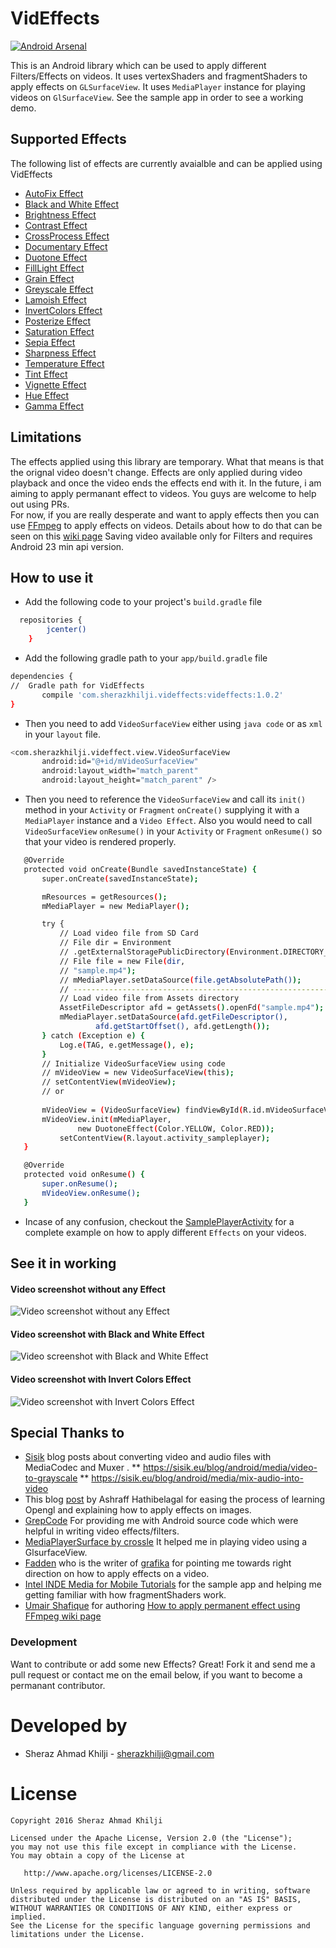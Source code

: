 # VidEffects
[![Android Arsenal](https://img.shields.io/badge/Android%20Arsenal-VidEffects-green.svg?style=true)](https://android-arsenal.com/details/1/4029)

This is an Android library which can be used to apply different Filters/Effects on videos. It uses vertexShaders and fragmentShaders to apply effects on `GLSurfaceView`. It uses `MediaPlayer` instance for playing videos on `GlSurfaceView`. See the sample app in order to see a working demo.

## Supported Effects

The following list of effects are currently avaialble and can be applied using VidEffects
* [AutoFix Effect](https://github.com/krazykira/VidEffects/blob/master/videffects/src/main/java/com/sherazkhilji/videffects//AutoFixEffect.java)
* [Black and White Effect](https://github.com/krazykira/VidEffects/blob/master/videffects/src/main/java/com/sherazkhilji/videffects//BlackAndWhiteEffect.java)
* [Brightness Effect](https://github.com/krazykira/VidEffects/blob/master/videffects/src/main/java/com/sherazkhilji/videffects//BrightnessEffect.java)
* [Contrast Effect](https://github.com/krazykira/VidEffects/blob/master/videffects/src/main/java/com/sherazkhilji/videffects//ContrastEffect.java)
* [CrossProcess Effect](https://github.com/krazykira/VidEffects/blob/master/videffects/src/main/java/com/sherazkhilji/videffects//CrossProcessEffect.java)
* [Documentary Effect](https://github.com/krazykira/VidEffects/blob/master/videffects/src/main/java/com/sherazkhilji/videffects//DocumentaryEffect.java)
* [Duotone Effect](https://github.com/krazykira/VidEffects/blob/master/videffects/src/main/java/com/sherazkhilji/videffects//DuotoneEffect.java)
* [FillLight Effect](https://github.com/krazykira/VidEffects/blob/master/videffects/src/main/java/com/sherazkhilji/videffects//FillLightEffect.java)
* [Grain Effect](https://github.com/krazykira/VidEffects/blob/master/videffects/src/main/java/com/sherazkhilji/videffects//GrainEffect.java)
* [Greyscale Effect](https://github.com/krazykira/VidEffects/blob/master/videffects/src/main/java/com/sherazkhilji/videffects//GreyScaleEffect.java)
* [Lamoish Effect](https://github.com/krazykira/VidEffects/blob/master/videffects/src/main/java/com/sherazkhilji/videffects//LamoishEffect.java)
* [InvertColors Effect](https://github.com/krazykira/VidEffects/blob/master/videffects/src/main/java/com/sherazkhilji/videffects//InvertColorsEffect.java)
* [Posterize Effect](https://github.com/krazykira/VidEffects/blob/master/videffects/src/main/java/com/sherazkhilji/videffects//PosterizeEffect.java)
* [Saturation Effect](https://github.com/krazykira/VidEffects/blob/master/videffects/src/main/java/com/sherazkhilji/videffects//SaturationEffect.java)
* [Sepia Effect](https://github.com/krazykira/VidEffects/blob/master/videffects/src/main/java/com/sherazkhilji/videffects//SepiaEffect.java)
* [Sharpness Effect](https://github.com/krazykira/VidEffects/blob/master/videffects/src/main/java/com/sherazkhilji/videffects//SharpnessEffect.java)
* [Temperature Effect](https://github.com/krazykira/VidEffects/blob/master/videffects/src/main/java/com/sherazkhilji/videffects//TemperatureEffect.java)
* [Tint Effect](https://github.com/krazykira/VidEffects/blob/master/videffects/src/main/java/com/sherazkhilji/videffects//TintEffect.java)
* [Vignette Effect](https://github.com/krazykira/VidEffects/blob/master/videffects/src/main/java/com/sherazkhilji/videffects//VignetteEffect.java)
* [Hue Effect](https://github.com/krazykira/VidEffects/blob/master/videffects/src/main/java/com/sherazkhilji/videffects//HueEffect.java)
* [Gamma Effect](https://github.com/krazykira/VidEffects/blob/master/videffects/src/main/java/com/sherazkhilji/videffects//GammaEffect.java)




## Limitations

The effects applied using this library are temporary. What that means is that the orignal video doesn't change. Effects are only applied during video playback and once the video ends the effects end with it. In the future, i am aiming to apply permanant effect to videos. You guys are welcome to help out using PRs. 
<br>For now, if you are really desperate and want to apply effects then you can use [FFmpeg](https://ffmpeg.org/) to apply effects on videos. Details about how to do that can be seen on this [wiki page](https://github.com/krazykira/VidEffects/wiki/Permanent-video-effects)
Saving video available only for Filters and requires Android 23 min api version.

## How to use it
- Add the following code to your project's `build.gradle` file
```sh
  repositories {
        jcenter()
    }
```

- Add the following gradle path to your `app/build.gradle` file

 ```sh
dependencies {
//	Gradle path for VidEffects
    	compile 'com.sherazkhilji.videffects:videffects:1.0.2'
}
```

- Then you need to add `VideoSurfaceView` either using `java code` or as `xml` in your `layout` file.
 ```sh
<com.sherazkhilji.videffect.view.VideoSurfaceView
        android:id="@+id/mVideoSurfaceView"
        android:layout_width="match_parent"
        android:layout_height="match_parent" />
```
- Then you need to reference the `VideoSurfaceView` and call its `init()` method in your `Activity` or `Fragment` `onCreate()` supplying it with a `MediaPlayer` instance and a `Video Effect`. Also you would need to call `VideoSurfaceView` `onResume()` in your `Activity` or `Fragment`  `onResume()` so that your video is rendered properly.

 ```sh
 	@Override
	protected void onCreate(Bundle savedInstanceState) {
		super.onCreate(savedInstanceState);

		mResources = getResources();
		mMediaPlayer = new MediaPlayer();

		try {
			// Load video file from SD Card
			// File dir = Environment
			// .getExternalStoragePublicDirectory(Environment.DIRECTORY_DOWNLOADS);
			// File file = new File(dir,
			// "sample.mp4");
			// mMediaPlayer.setDataSource(file.getAbsolutePath());
			// -----------------------------------------------------------------------
			// Load video file from Assets directory
			AssetFileDescriptor afd = getAssets().openFd("sample.mp4");
			mMediaPlayer.setDataSource(afd.getFileDescriptor(),
					afd.getStartOffset(), afd.getLength());
		} catch (Exception e) {
			Log.e(TAG, e.getMessage(), e);
		}
		// Initialize VideoSurfaceView using code
		// mVideoView = new VideoSurfaceView(this);
		// setContentView(mVideoView);
		// or
	
		mVideoView = (VideoSurfaceView) findViewById(R.id.mVideoSurfaceView);
		mVideoView.init(mMediaPlayer,
				new DuotoneEffect(Color.YELLOW, Color.RED));
	        setContentView(R.layout.activity_sampleplayer);
	}

	@Override
	protected void onResume() {
		super.onResume();
		mVideoView.onResume();
	}
 ```


- Incase of any confusion, checkout the [SamplePlayerActivity](https://github.com/krazykira/VidEffects/blob/master/app/src/main/java/com/videffects/sample/SamplePlayerActivity.java) for a complete example on how to apply different `Effects` on your videos.

## See it in working

#### Video screenshot without any Effect
![Video screenshot without any Effect](https://cloud.githubusercontent.com/assets/2201511/9244232/ded8b760-41b2-11e5-9e4b-54d7c0b9cfca.png)

#### Video screenshot with Black and White Effect
![Video screenshot with Black and White Effect](https://cloud.githubusercontent.com/assets/2201511/9244235/e75ab7a8-41b2-11e5-90b7-33d944d1d6c8.png)

#### Video screenshot with Invert Colors Effect
![Video screenshot with Invert Colors Effect](https://cloud.githubusercontent.com/assets/2201511/9244236/ea09d344-41b2-11e5-9e71-f04601fd61e9.png)

## Special Thanks to
* [Sisik](https://github.com/sixo) blog posts about converting video and audio files with MediaCodec and Muxer .
  ** https://sisik.eu/blog/android/media/video-to-grayscale
  ** https://sisik.eu/blog/android/media/mix-audio-into-video
* This blog [post](http://code.tutsplus.com/tutorials/how-to-use-android-media-effects-with-opengl-es--cms-23650) by Ashraff Hathibelagal for easing the process of learning Opengl and explaining how to apply effects on images.
* [GrepCode](http://grepcode.com/file/repository.grepcode.com/java/ext/com.google.android/android/5.0.1_r1/android/filterpacks/imageproc/package-info.java) For providing me with Android source code which were helpful in writing video effects/filters.
* [MediaPlayerSurface by crossle](https://github.com/crossle/MediaPlayerSurface) It helped me in playing video using a GlsurfaceView.
* [Fadden](http://stackoverflow.com/questions/31805837/applying-effects-on-video-being-played/31958741#comment51571387_31805837) who is the writer of [grafika](https://github.com/google/grafika) for pointing me towards right direction on how to apply effects on a video.
* [Intel INDE Media for Mobile Tutorials](https://software.intel.com/en-us/articles/intel-inde-media-pack-for-android-tutorials-building-samples) for the sample app and helping me getting familiar with how fragmentShaders work.
* [Umair Shafique](https://github.com/muhammad-umair-khan) for authoring [How to apply permanent effect using FFmpeg wiki page](https://github.com/krazykira/VidEffects/wiki/Permanent-video-effects)
 

### Development

Want to contribute or add some new Effects? Great! Fork it and send me a pull request or contact me on the email below, if you want to become a permanant contributor.


Developed by
============

* Sheraz Ahmad Khilji - <sherazkhilji@gmail.com>


License
=======

    Copyright 2016 Sheraz Ahmad Khilji

    Licensed under the Apache License, Version 2.0 (the "License");
    you may not use this file except in compliance with the License.
    You may obtain a copy of the License at

       http://www.apache.org/licenses/LICENSE-2.0

    Unless required by applicable law or agreed to in writing, software
    distributed under the License is distributed on an "AS IS" BASIS,
    WITHOUT WARRANTIES OR CONDITIONS OF ANY KIND, either express or implied.
    See the License for the specific language governing permissions and
    limitations under the License.
